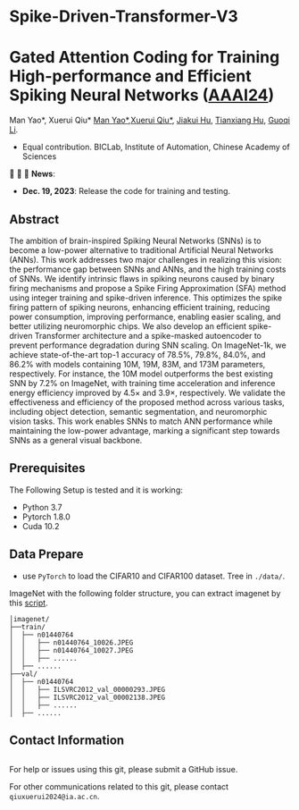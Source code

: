 # Spike-Driven-Transformer-V3
# Gated Attention Coding for Training High-performance and Efficient Spiking Neural Networks ([AAAI24](https://arxiv.org/abs/2308.06582))
Man Yao*, Xuerui Qiu*
[Man Yao*](https://scholar.google.com/citations?user=eE4vvp0AAAAJ),[Xuerui Qiu*](https://scholar.google.com/citations?user=bMwW4e8AAAAJ&hl=zh-CN), [Jiakui Hu](https://github.com/jkhu29), [Tianxiang Hu](), [Guoqi Li](https://scholar.google.com/citations?user=qCfE--MAAAAJ&).

* Equal contribution.
BICLab, Institute of Automation, Chinese Academy of Sciences



:rocket:  :rocket:  :rocket: **News**:

- **Dec. 19, 2023**: Release the code for training and testing.

## Abstract
The ambition of brain-inspired Spiking Neural Networks (SNNs) is to become a low-power alternative to traditional Artificial Neural Networks (ANNs). This work addresses two major challenges in realizing this vision: the performance gap between SNNs and ANNs, and the high training costs of SNNs. We identify intrinsic flaws in spiking neurons caused by binary firing mechanisms and propose a Spike Firing Approximation (SFA) method using integer training and spike-driven inference. This optimizes the spike firing pattern of spiking neurons, enhancing efficient training, reducing power consumption, improving performance, enabling easier scaling, and better utilizing neuromorphic chips. We also develop an efficient spike-driven Transformer architecture and a spike-masked autoencoder to prevent performance degradation during SNN scaling. On ImageNet-1k, we achieve state-of-the-art top-1 accuracy of 78.5\%, 79.8\%, 84.0\%, and 86.2\% with models containing 10M, 19M, 83M, and 173M parameters, respectively. For instance, the 10M model outperforms the best existing SNN by 7.2\% on ImageNet, with training time acceleration and inference energy efficiency improved by 4.5$\times$ and 3.9$\times$, respectively. We validate the effectiveness and efficiency of the proposed method across various tasks, including object detection, semantic segmentation, and neuromorphic vision tasks. This work enables SNNs to match ANN performance while maintaining the low-power advantage, marking a significant step towards SNNs as a general visual backbone.



## Prerequisites
The Following Setup is tested and it is working:
 * Python 3.7
 * Pytorch 1.8.0
 * Cuda 10.2






## Data Prepare

- use `PyTorch` to load the CIFAR10 and CIFAR100 dataset.
Tree in `./data/`.



ImageNet with the following folder structure, you can extract imagenet by this [script](https://gist.github.com/BIGBALLON/8a71d225eff18d88e469e6ea9b39cef4).

```shell
│imagenet/
├──train/
│  ├── n01440764
│  │   ├── n01440764_10026.JPEG
│  │   ├── n01440764_10027.JPEG
│  │   ├── ......
│  ├── ......
├──val/
│  ├── n01440764
│  │   ├── ILSVRC2012_val_00000293.JPEG
│  │   ├── ILSVRC2012_val_00002138.JPEG
│  │   ├── ......
│  ├── ......
```

## Contact Information

```

```

For help or issues using this git, please submit a GitHub issue.

For other communications related to this git, please contact `qiuxuerui2024@ia.ac.cn`.
